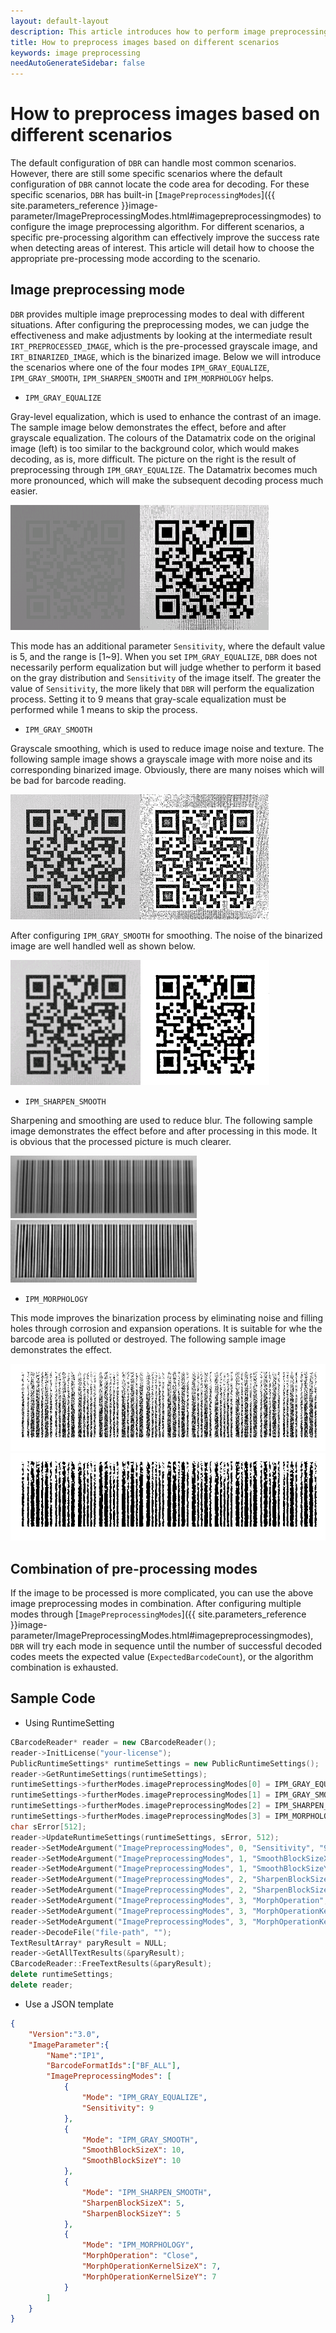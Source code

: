 ```yaml
---   
layout: default-layout 
description: This article introduces how to perform image preprocessing according to scene characteristics to improve the success rate of DBR positioning code area
title: How to preprocess images based on different scenarios
keywords: image preprocessing
needAutoGenerateSidebar: false
---
```


# How to preprocess images based on different scenarios

The default configuration of `DBR` can handle most common scenarios. However, there are still some specific scenarios where the default configuration of `DBR` cannot locate the code area for decoding. For these specific scenarios, `DBR` has built-in [`ImagePreprocessingModes`]({{ site.parameters_reference }}image-parameter/ImagePreprocessingModes.html#imagepreprocessingmodes) to configure the image preprocessing algorithm. For different scenarios, a specific pre-processing algorithm can effectively improve the success rate when detecting areas of interest. This article will detail how to choose the appropriate pre-processing mode according to the scenario.

## Image preprocessing mode

`DBR` provides multiple image preprocessing modes to deal with different situations. After configuring the preprocessing modes, we can judge the effectiveness and make adjustments by looking at the intermediate result `IRT_PREPROCESSED_IMAGE`, which is the pre-processed grayscale image, and `IRT_BINARIZED_IMAGE`, which is the binarized image. Below we will introduce the scenarios where one of the four modes `IPM_GRAY_EQUALIZE`, `IPM_GRAY_SMOOTH`, `IPM_SHARPEN_SMOOTH` and `IPM_MORPHOLOGY` helps.

- `IPM_GRAY_EQUALIZE`

Gray-level equalization, which is used to enhance the contrast of an image. The sample image below demonstrates the effect, before and after grayscale equalization. The colours of the Datamatrix code on the original image (left) is too similar to the background color, which would makes decoding, as is, more difficult. The picture on the right is the result of preprocessing through `IPM_GRAY_EQUALIZE`. The Datamatrix becomes much more pronounced, which will make the subsequent decoding process much easier.

![Before Equalizing][1]![After Equalizing][2]

This mode has an additional parameter `Sensitivity`, where the default value is 5, and the range is [1~9]. When you set `IPM_GRAY_EQUALIZE`, `DBR` does not necessarily perform equalization but will judge whether to perform it based on the gray distribution and `Sensitivity` of the image itself. The greater the value of `Sensitivity`, the more likely that `DBR` will perform the equalization process. Setting it to 9 means that gray-scale equalization must be performed while 1 means to skip the process.

- `IPM_GRAY_SMOOTH`

Grayscale smoothing, which is used to reduce image noise and texture. The following sample image shows a grayscale image with more noise and its corresponding binarized image. Obviously, there are many noises which will be bad for barcode reading.

![Grayscale Before Smoothing][3]![Binarized Before Smoothing][5]   

After configuring `IPM_GRAY_SMOOTH` for smoothing. The noise of the binarized image are well handled well as shown below.

![Grayscal After Smoothing][4]![Binarizedd After Smoothing][6]  

- `IPM_SHARPEN_SMOOTH`

Sharpening and smoothing are used to reduce blur. The following sample image demonstrates the effect before and after processing in this mode. It is obvious that the processed picture is much clearer.

![Before Sharpen-Smoothing][7]![After Sharpen-Smoothing][8]

- `IPM_MORPHOLOGY`

This mode improves the binarization process by eliminating noise and filling holes through corrosion and expansion operations. It is suitable for whe the barcode area is polluted or destroyed. The following sample image demonstrates the effect.

![Before Morphology][9]![After Morphology][10]  

## Combination of pre-processing modes

If the image to be processed is more complicated, you can use the above image preprocessing modes in combination. After configuring multiple modes through [`ImagePreprocessingModes`]({{ site.parameters_reference }}image-parameter/ImagePreprocessingModes.html#imagepreprocessingmodes), `DBR` will try each mode in sequence until the number of successful decoded codes meets the expected value (`ExpectedBarcodeCount`), or the algorithm combination is exhausted.


## Sample Code
- Using RuntimeSetting

```c++
CBarcodeReader* reader = new CBarcodeReader();    
reader->InitLicense("your-license");    
PublicRuntimeSettings* runtimeSettings = new PublicRuntimeSettings();    
reader->GetRuntimeSettings(runtimeSettings);
runtimeSettings->furtherModes.imagePreprocessingModes[0] = IPM_GRAY_EQUALIZE;
runtimeSettings->furtherModes.imagePreprocessingModes[1] = IPM_GRAY_SMOOTH;
runtimeSettings->furtherModes.imagePreprocessingModes[2] = IPM_SHARPEN_SMOOTH;
runtimeSettings->furtherModes.imagePreprocessingModes[3] = IPM_MORPHOLOGY;
char sError[512];    
reader->UpdateRuntimeSettings(runtimeSettings, sError, 512);
reader->SetModeArgument("ImagePreprocessingModes", 0, "Sensitivity", "9", sError, 512);
reader->SetModeArgument("ImagePreprocessingModes", 1, "SmoothBlockSizeX", "10", sError, 512);  
reader->SetModeArgument("ImagePreprocessingModes", 1, "SmoothBlockSizeY", "10", sError, 512);
reader->SetModeArgument("ImagePreprocessingModes", 2, "SharpenBlockSizeX", "5", sError, 512);  
reader->SetModeArgument("ImagePreprocessingModes", 2, "SharpenBlockSizeY", "5", sError, 512);
reader->SetModeArgument("ImagePreprocessingModes", 3, "MorphOperation", "Close", sError, 512);
reader->SetModeArgument("ImagePreprocessingModes", 3, "MorphOperationKernelSizeX", "7", sError, 512);  
reader->SetModeArgument("ImagePreprocessingModes", 3, "MorphOperationKernelSizeY", "7", sError, 512);
reader->DecodeFile("file-path", "");
TextResultArray* paryResult = NULL;    
reader->GetAllTextResults(&paryResult);
CBarcodeReader::FreeTextResults(&paryResult);    
delete runtimeSettings;    
delete reader; 
```

- Use a JSON template

```Json
{      
    "Version":"3.0",      
    "ImageParameter":{      
        "Name":"IP1",      
        "BarcodeFormatIds":["BF_ALL"],          
        "ImagePreprocessingModes": [  
            {  
                "Mode": "IPM_GRAY_EQUALIZE",  
                "Sensitivity": 9  
            },  
            {  
                "Mode": "IPM_GRAY_SMOOTH",  
                "SmoothBlockSizeX": 10,  
                "SmoothBlockSizeY": 10  
            },  
            {  
                "Mode": "IPM_SHARPEN_SMOOTH",
                "SharpenBlockSizeX": 5,  
                "SharpenBlockSizeY": 5   
            },  
            {  
                "Mode": "IPM_MORPHOLOGY",  
                "MorphOperation": "Close",  
                "MorphOperationKernelSizeX": 7,  
                "MorphOperationKernelSizeY": 7  
            }  
        ]    
    }      
}     
```

[1]:assets/image-preprocessing/gray-equalize-sample-1.png
[2]:assets/image-preprocessing/gray-equalize-sample-2.png
[3]:assets/image-preprocessing/gray-smooth-sample-1.png
[4]:assets/image-preprocessing/gray-smooth-sample-2.png
[5]:assets/image-preprocessing/gray-smooth-sample-3.png
[6]:assets/image-preprocessing/gray-smooth-sample-4.png
[7]:assets/image-preprocessing/before-sharpen-sample.png
[8]:assets/image-preprocessing/after-sharpen-sample.png
[9]:assets/image-preprocessing/before-close-sample.png
[10]:assets/image-preprocessing/after-close-sample.png
